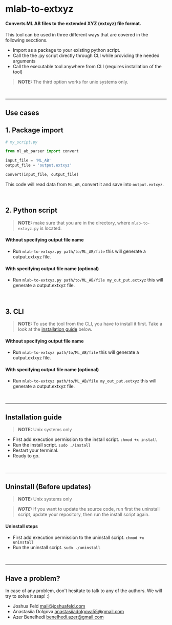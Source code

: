 # mlab-to-extxyz

#### Converts ML AB files to the extended XYZ (extxyz) file format.

This tool can be used in three different ways that are covered in the following secctions. 
- Import as a package to your existing python script.
- Call the the .py script directly through CLI while providing the needed arguments
- Call the executable tool anywhere from CLI (requires installation of the tool)
> **NOTE:** The third option works for unix systems only.    

<br>

---

## Use cases
## 1. Package import

```python
# my_script.py

from ml_ab_parser import convert

input_file = 'ML_AB'
output_file = 'output.extxyz'

convert(input_file, output_file)
```

This code will read data from ```ML_AB```, convert it and save into ```output.extxyz```.

<br>

## 2. Python script
> **NOTE:** make sure that you are in the directory, where ```mlab-to-extxyz.py``` is located. 
#### Without specifying output file name 
- Run ```mlab-to-extxyz.py path/to/ML_AB/file``` this will generate a output.extxyz file.

#### With specifying output file name (optional)
- Run ```mlab-to-extxyz.py path/to/ML_AB/file my_out_put.extxyz``` this will generate a output.extxyz file.

<br>

## 3. CLI
> **NOTE:** To use the tool from the CLI, you have to install it first. Take a look at the [installation guide](#installation-guide) below.

#### Without specifying output file name 
- Run ```mlab-to-extxyz path/to/ML_AB/file``` this will generate a output.extxyz file.

#### With specifying output file name (optional)
- Run ```mlab-to-extxyz path/to/ML_AB/file my_out_put.extxyz``` this will generate a output.extxyz file.

<br>

---

## Installation guide <a id="installation-guide"></a>
> **NOTE:** Unix systems only
- First add execution permission to the install script. ```chmod +x install```
- Run the install script. ```sudo ./install```
- Restart your terminal.
- Ready to go.

<br>

---

## Uninstall (Before updates) 
> **NOTE:** Unix systems only

> **_NOTE:_** If you want to update the source code, run first the uninstall script, update your repository, then run the install script again.

#### Uninstall steps
- First add execution permission to the uninstall script. ```chmod +x uninstall```
- Run the uninstall script. ```sudo ./uninstall```

<br>

---

## Have a problem?
In case of any problem, don't hesitate to talk to any of the authors. We will try to solve it asap! :)

- Joshua Feld mail@joshuafeld.com
- Anastasiia Dolgova anastasiiadolgova55@gmail.com
- Azer Benelhedi benelhedi.azer@gmail.com